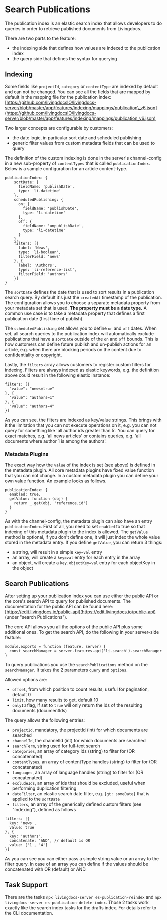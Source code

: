# Search Publications

The publication index is an elastic search index that allows developers to do queries in order to retrieve published documents from Livingdocs.

There are two parts to the feature:

* the indexing side that defines how values are indexed to the publication index
* the query side that defines the syntax for querying

## Indexing

Some fields like `projectId`, `category` or `contentType` are indexed by default and can not be changed. You can see all the fields that are mapped by default in the mapping file for the publication index: [https://github.com/livingdocsIO/livingdocs-server/blob/master/app/features/indexing/mappings/publication\_v6.json](https://github.com/livingdocsIO/livingdocs-server/blob/master/app/features/indexing/mappings/publication_v6.json)

Two larger concepts are configurable by customers:

* the date logic, in particular sort date and scheduled publishing
* generic filter values from custom metadata fields that can be used to query

The definition of the custom indexing is done in the server's channel-config in a new sub-property of `contentTypes` that is called `publicationIndex`. Below is a sample configuration for an article content-type.

```text
publicationIndex: {
    sortDate: {
      fieldName: 'publishDate',
      type: 'li-datetime'
    },
    scheduledPublishing: {
      on: {
        fieldName: 'publishDate',
        type: 'li-datetime'
      },
      off: {
        fieldName: 'unpublishDate',
        type: 'li-datetime'
      }
    },
    filters: [{
      label: 'News',
      type: 'li-boolean',
      filterField: 'news'
    }, {
      label: 'Authors',
      type: 'li-reference-list',
      filterField: 'authors'
    }]
}
```

The `sortDate` defines the date that is used to sort results in a publication search query. By default it's just the `createdAt` timestamp of the publication. The configuration allows you to choose a separate metadata property from your metadata set that is used. **The property must be a date type.** A common use case is to take a metadata property that defines a first publication date \(first time of publish\).

The `scheduledPublishing` set allows you to define `on` and `off` dates. When set, all search queries to the publication index will automatically exclude publications that have a `sortDate` outside of the `on` and `off` bounds. This is how customers can define future publish and un-publish actions for an article, e.g. when there are blocking periods on the content due to confidentiality or copyright.

Lastly, the `filters` array allows customers to register custom filters for indexing. Filters are always indexed as elastic keywords, e.g. the definition above could result in the following elastic instance:

```text
filters: [{
  "value": "news=true"
}, {
  "value": "authors=1"
}, {
  "value": "authors=4"
}]
```

As you can see, the filters are indexed as key/value strings. This brings with it the limitation that you can not execute operations on it, e.g. you can not query for something like 'all author ids greater than 5'. You can query for exact matches, e.g. 'all news articles' or contains queries, e.g. 'all documents where author 1 is among the authors'.

### Metadata Plugins

The exact way how the `value` of the index is set \(see above\) is defined in the metadata plugin. All core metadata plugins have fixed value function that you can not change. In a custom metadata plugin you can define your own value function. An example looks as follows.

```text
publicationIndex: {
  enabled: true,
  getValue: function (obj) {
    return _.get(obj, 'reference.id')
  }
}
```

As with the channel-config, the metadata plugin can also have an entry `publicationIndex`. First of all, you need to set `enabled` to true so that indexing of this metadata plugin to the index is allowed. The `getValue` method is optional, if you don't define one, it will just index the whole value stored in the metadata entry. If you define `getValue`, you can return 3 things:

* a string, will result in a simple `key=val` entry
* an array, will create a `key=val` entry for each entry in the array
* an object, will create a `key.objectKey=val` entry for each objectKey in the object

## Search Publications

After setting up your publication index you can use either the public API or the core's search API to query for published documents. The documentation for the public API can be found here: [https://edit.livingdocs.io/public-api](https://edit.livingdocs.io/public-api) \(under "search Publications"\).

The core API allows you all the options of the public API plus some additional ones. To get the search API, do the following in your server-side feature:

```text
module.exports = function (feature, server) {
  const searchManager = server.features.api('li-search').searchManager
}
```

To query publications you use the `searchPublications` method on the `searchManager`. It takes the 2 parameters `query` and `options`.

Allowed options are:

* `offset`, from which position to count results, useful for pagination, default 0
* `limit`, how many results to get, default 10
* `onlyId` flag, if set to `true` will only return the ids of the resulting documents \(documentIds\)

The query allows the following entries:

* `projectId`, mandatory, the projectId \(int\) for which documents are searched
* `channelId`, the channelId \(int\) for which documents are searched
* `searchTerm`, string used for full-text search
* `categories`, an array of category ids \(string\) to filter for \(OR concatenated\)
* `contentTypes`, an array of contentType handles \(string\) to filter for \(OR concatenated\)
* `languages`, an array of language handles \(string\) to filter for \(OR concatenated\)
* `excludeIds`, an array of ids that should be excluded, useful when performing duplication filtering
* `dateFilter`, an elastic search date filter, e.g. `{gt: someDate}` that is applied to the `sortDate`
* `filters`, an array of the generically defined custom filters \(see "Indexing"\), defined as follows

```text
filters: [{
  key: 'news',
  value: true
}, {
  key: 'authors',
  concatenate: 'AND', // default is OR
  value: ['1', '4']
}]
```

As you can see you can either pass a simple string value or an array to the filter query. In case of an array you can define if the values should be concatenated with OR \(default\) or AND.

## Task Support

There are the tasks `npx livingdocs-server es-publication-reindex` and `npx livingdocs-server es-publication-delete-index`. Those 2 tasks work exactly like the search index tasks for the drafts index. For details refer to the CLI documentation.

